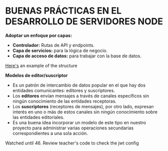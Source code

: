 # BUENAS PRÁCTICAS EN EL DESARROLLO DE SERVIDORES NODE

**Adoptar un enfoque por capas:**
* **Controlador:** Rutas de API y endpoints.
* **Capa de servicios:** para la lógica de negocio.
* **Capa de acceso de datos:** para trabajar con la base de datos.
   
[Here's](https://docs.google.com/presentation/d/1a7RJ6QRxWMW7zOQAENWiVtPSyJPtcOl1T_jzEQ5iP4E/edit#slide=id.gf792494914_0_3904) an example of the structure


**Modelos de editor/suscriptor**
* Es un patrón de intercambio de datos popular en el que hay dos entidades comunicantes: editores y suscriptores. 
* Los **editores** envían mensajes a través de canales específicos sin ningún conocimiento de las entidades receptoras. 
* Los **suscriptores** (receptores de mensajes), por otro lado, expresan interés en uno o más de estos canales sin ningún conocimiento sobre las entidades editoriales.
* Es una buena idea incorporar un modelo de este tipo en nuestro proyecto para administrar varias operaciones secundarias correspondientes a una sola acción.


Watched until 46. Review teacher's code to check the jwt config